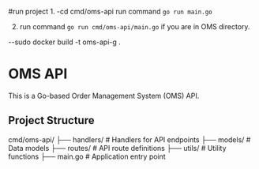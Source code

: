 #run project
1.
-cd cmd/oms-api 
run command `go run main.go `


2. run command `go run cmd/oms-api/main.go` if you are in OMS directory.

--sudo docker build -t oms-api-g .


# OMS API

This is a Go-based Order Management System (OMS) API.

## Project Structure

cmd/oms-api/
├── handlers/        # Handlers for API endpoints
├── models/          # Data models
├── routes/          # API route definitions
├── utils/           # Utility functions
├── main.go          # Application entry point





